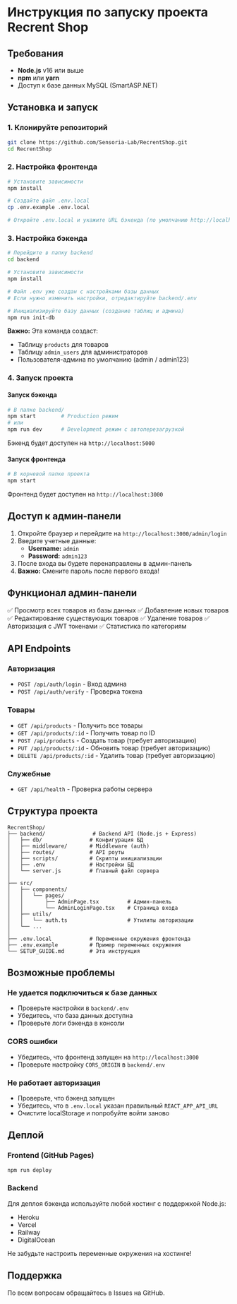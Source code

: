 # Инструкция по запуску проекта Recrent Shop

## Требования

- **Node.js** v16 или выше
- **npm** или **yarn**
- Доступ к базе данных MySQL (SmartASP.NET)

## Установка и запуск

### 1. Клонируйте репозиторий

```bash
git clone https://github.com/Sensoria-Lab/RecrentShop.git
cd RecrentShop
```

### 2. Настройка фронтенда

```bash
# Установите зависимости
npm install

# Создайте файл .env.local
cp .env.example .env.local

# Откройте .env.local и укажите URL бэкенда (по умолчанию http://localhost:5000/api)
```

### 3. Настройка бэкенда

```bash
# Перейдите в папку backend
cd backend

# Установите зависимости
npm install

# Файл .env уже создан с настройками базы данных
# Если нужно изменить настройки, отредактируйте backend/.env

# Инициализируйте базу данных (создание таблиц и админа)
npm run init-db
```

**Важно:** Эта команда создаст:
- Таблицу `products` для товаров
- Таблицу `admin_users` для администраторов
- Пользователя-админа по умолчанию (admin / admin123)

### 4. Запуск проекта

#### Запуск бэкенда

```bash
# В папке backend/
npm start        # Production режим
# или
npm run dev      # Development режим с автоперезагрузкой
```

Бэкенд будет доступен на `http://localhost:5000`

#### Запуск фронтенда

```bash
# В корневой папке проекта
npm start
```

Фронтенд будет доступен на `http://localhost:3000`

## Доступ к админ-панели

1. Откройте браузер и перейдите на `http://localhost:3000/admin/login`
2. Введите учетные данные:
   - **Username:** `admin`
   - **Password:** `admin123`
3. После входа вы будете перенаправлены в админ-панель
4. **Важно:** Смените пароль после первого входа!

## Функционал админ-панели

✅ Просмотр всех товаров из базы данных
✅ Добавление новых товаров
✅ Редактирование существующих товаров
✅ Удаление товаров
✅ Авторизация с JWT токенами
✅ Статистика по категориям

## API Endpoints

### Авторизация

- `POST /api/auth/login` - Вход админа
- `POST /api/auth/verify` - Проверка токена

### Товары

- `GET /api/products` - Получить все товары
- `GET /api/products/:id` - Получить товар по ID
- `POST /api/products` - Создать товар (требует авторизацию)
- `PUT /api/products/:id` - Обновить товар (требует авторизацию)
- `DELETE /api/products/:id` - Удалить товар (требует авторизацию)

### Служебные

- `GET /api/health` - Проверка работы сервера

## Структура проекта

```
RecrentShop/
├── backend/               # Backend API (Node.js + Express)
│   ├── db/               # Конфигурация БД
│   ├── middleware/       # Middleware (auth)
│   ├── routes/           # API роуты
│   ├── scripts/          # Скрипты инициализации
│   ├── .env              # Настройки БД
│   └── server.js         # Главный файл сервера
│
├── src/
│   ├── components/
│   │   └── pages/
│   │       ├── AdminPage.tsx         # Админ-панель
│   │       └── AdminLoginPage.tsx    # Страница входа
│   ├── utils/
│   │   └── auth.ts                   # Утилиты авторизации
│   └── ...
│
├── .env.local            # Переменные окружения фронтенда
├── .env.example          # Пример переменных окружения
└── SETUP_GUIDE.md        # Эта инструкция
```

## Возможные проблемы

### Не удается подключиться к базе данных

- Проверьте настройки в `backend/.env`
- Убедитесь, что база данных доступна
- Проверьте логи бэкенда в консоли

### CORS ошибки

- Убедитесь, что фронтенд запущен на `http://localhost:3000`
- Проверьте настройку `CORS_ORIGIN` в `backend/.env`

### Не работает авторизация

- Проверьте, что бэкенд запущен
- Убедитесь, что в `.env.local` указан правильный `REACT_APP_API_URL`
- Очистите localStorage и попробуйте войти заново

## Деплой

### Frontend (GitHub Pages)

```bash
npm run deploy
```

### Backend

Для деплоя бэкенда используйте любой хостинг с поддержкой Node.js:
- Heroku
- Vercel
- Railway
- DigitalOcean

Не забудьте настроить переменные окружения на хостинге!

## Поддержка

По всем вопросам обращайтесь в Issues на GitHub.
